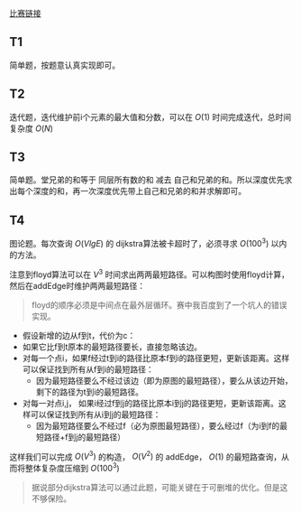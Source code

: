 [比赛链接](https://leetcode.cn/contest/biweekly-contest-102/)

## T1

简单题，按题意认真实现即可。

## T2

迭代题，迭代维护前i个元素的最大值和分数，可以在 $O(1)$ 时间完成迭代，总时间复杂度 $O(N)$ 

## T3

简单题。堂兄弟的和等于 同层所有数的和 减去 自己和兄弟的和。所以深度优先求出每个深度的和，再一次深度优先带上自己和兄弟的和并求解即可。

## T4

图论题。每次查询 $O(VlgE)$ 的 dijkstra算法被卡超时了，必须寻求 $O(100^3)$ 以内的方法。

注意到floyd算法可以在 $V^3$ 时间求出两两最短路径。可以构图时使用floyd计算，然后在addEdge时维护两两最短路径：

> floyd的顺序必须是中间点在最外层循环。赛中我百度到了一个坑人的错误实现。

* 假设新增的边从f到t，代价为c：
* 如果它比f到t原本的最短路径要长，直接忽略该边。
* 对每一个点i，如果f经过t到i的路径比原本f到i的路径更短，更新该距离。这样可以保证找到所有从f到i的最短路径：
    * 因为最短路径要么不经过该边（即为原图的最短路径），要么从该边开始，剩下的路径为t到i的最短路径。
* 对每一对点i,j， 如果i经过f到j的路径比原本i到j的路径更短，更新该距离。这样可以保证找到所有从i到j的最短路径：
    * 因为最短路径要么不经过f（必为原图最短路径），要么经过f（为i到f的最短路径+f到j的最短路径）

这样我们可以完成 $O(V^3)$ 的构造， $O(V^2)$ 的 addEdge， $O(1)$ 的最短路查询，从而将整体复杂度压缩到 $O(100^3)$ 

> 据说部分dijkstra算法可以通过此题，可能关键在于可删堆的优化。但是这不够保险。